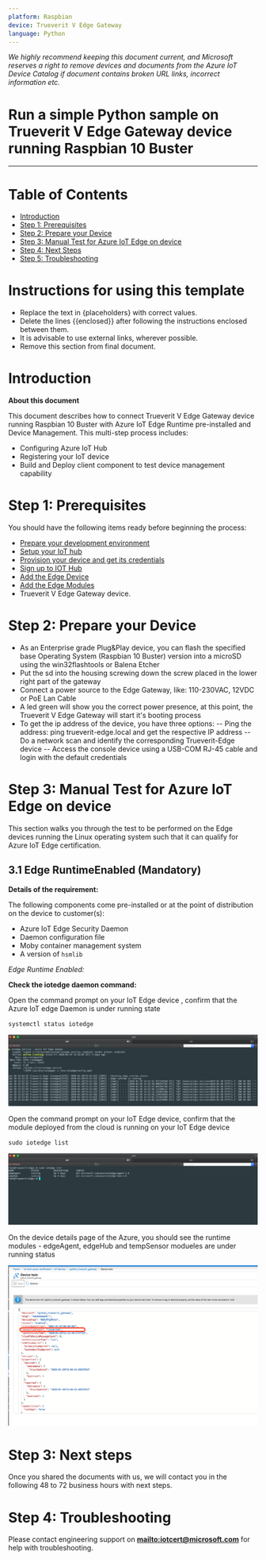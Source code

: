```yaml
---
platform: Raspbian
device: Trueverit V Edge Gateway 
language: Python
---
```


*We highly recommend keeping this document current, and Microsoft reserves a right to remove devices and documents from the Azure IoT Device Catalog if document contains broken URL links, incorrect information etc.*

Run a simple Python sample on Trueverit V Edge Gateway device running Raspbian 10 Buster
===
---

# Table of Contents

-   [Introduction](#Introduction)
-   [Step 1: Prerequisites](#Prerequisites)
-   [Step 2: Prepare your Device](#PrepareDevice)
-   [Step 3: Manual Test for Azure IoT Edge on device](#Manual)
-   [Step 4: Next Steps](#NextSteps)
-   [Step 5: Troubleshooting](#Step-5-Troubleshooting)

# Instructions for using this template

-   Replace the text in {placeholders} with correct values.
-   Delete the lines {{enclosed}} after following the instructions enclosed between them.
-   It is advisable to use external links, wherever possible.
-   Remove this section from final document.

<a name="Introduction"></a>
# Introduction

**About this document**

This document describes how to connect Trueverit V Edge Gateway device running Raspbian 10 Buster with Azure IoT Edge Runtime pre-installed and Device Management. This multi-step process includes:

-   Configuring Azure IoT Hub
-   Registering your IoT device
-   Build and Deploy client component to test device management capability 

<a name="Prerequisites"></a>
# Step 1: Prerequisites

You should have the following items ready before beginning the process:

-   [Prepare your development environment][setup-devbox-linux]
-   [Setup your IoT hub](https://account.windowsazure.com/signup?offer=ms-azr-0044p)
-   [Provision your device and get its credentials][lnk-manage-iot-hub]
-   [Sign up to IOT Hub](https://account.windowsazure.com/signup?offer=ms-azr-0044p)
-   [Add the Edge Device](https://docs.microsoft.com/en-us/azure/iot-edge/quickstart-linux)
-   [Add the Edge Modules](https://docs.microsoft.com/en-us/azure/iot-edge/quickstart-linux#deploy-a-module)
-   Trueverit V Edge Gateway device.

<a name="PrepareDevice"></a>
# Step 2: Prepare your Device

-   As an Enterprise grade Plug&Play device, you can flash the specified base Operating System (Raspbian 10 Buster) version into a microSD using the win32flashtools or Balena Etcher
-   Put the sd into the housing screwing down the screw placed in the lower right part of the gateway
-   Connect a power source to the Edge Gateway, like: 110-230VAC, 12VDC or PoE Lan Cable
-   A led green will show you the correct power presence, at this point, the Trueverit V Edge Gateway will start it's booting process
-   To get the ip address of the device, you have three options:
--  Ping the address: ping trueverit-edge.local and get the respective IP address
--  Do a network scan and identify the corresponding Trueverit-Edge device
--  Access the console device using a USB-COM RJ-45 cable and login with the default credentials 

<a name="Manual"></a>
# Step 3: Manual Test for Azure IoT Edge on device

This section walks you through the test to be performed on the Edge devices running the Linux operating system such that it can qualify for Azure IoT Edge certification.

<a name="Step-3-1-IoTEdgeRunTime"></a>
## 3.1 Edge RuntimeEnabled (Mandatory)

**Details of the requirement:**

The following components come pre-installed or at the point of distribution on the device to customer(s):

-   Azure IoT Edge Security Daemon
-   Daemon configuration file
-   Moby container management system
-   A version of `hsmlib` 

*Edge Runtime Enabled:*

**Check the iotedge daemon command:** 

Open the command prompt on your IoT Edge device , confirm that the Azure IoT edge Daemon is under running state

    systemctl status iotedge

 ![](./images/Screenshot%202020-01-28%20at%2015.54.35.png)

Open the command prompt on your IoT Edge device, confirm that the module deployed from the cloud is running on your IoT Edge device

    sudo iotedge list

 ![](./images/Screenshot%202020-01-28%20at%2015.55.55.png) 

On the device details page of the Azure, you should see the runtime modules - edgeAgent, edgeHub and tempSensor modueles are under running status

 ![](./images/Screenshot%202020-01-28%20at%2016.21.38.png)


<a name="NextSteps"></a>
# Step 3: Next steps

Once you shared the documents with us, we will contact you in the following 48 to 72 business hours with next steps.

<a name="Step-5-Troubleshooting"></a>
# Step 4: Troubleshooting

Please contact engineering support on **<mailto:iotcert@microsoft.com>** for help with troubleshooting.
  
[setup-devbox-linux]: https://github.com/Azure/azure-iot-sdk-c/blob/master/doc/devbox_setup.md
[lnk-setup-iot-hub]: ../setup_iothub.md
[lnk-manage-iot-hub]: ../manage_iot_hub.md
